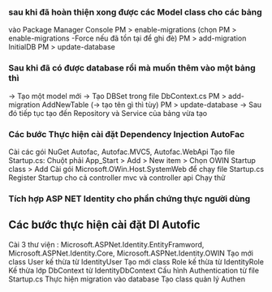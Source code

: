 ### sau khi đã hoàn thiện xong được các Model class cho các bảng

vào Package Manager Console
PM > enable-migrations (chọn PM > enable-migrations -Force nếu đã tồn tại để ghi đè)
PM > add-migration InitialDB
PM > update-database

### Sau khi đã có được database rồi mà muốn thêm vào một bảng thì

-> Tạo một model mới -> Tạo DBSet trong file <NameDatabse>DbContext.cs
PM > add-migration AddNewTable (-> tạo tên gì thì tùy)
PM > update-database
-> Sau đó tiếp tục tạo đến Repository và Service của bảng vừa tạo

### Các bước Thực hiện cài đặt Dependency Injection AutoFac

Cài các gói NuGet Autofac, Autofac.MVC5, Autofac.WebApi
Tạo file Startup.cs: Chuột phải App_Start > Add > New item > Chọn OWIN Startup class > Add
Cài gói Microsoft.OWin.Host.SystemWeb để chạy file Startup.cs
Register Startup cho cả controller mvc và controller api
Chạy thử

### Tích hợp ASP NET Identity cho phần chứng thực người dùng

## Các bước thực hiện cài đặt DI Autofic

Cài 3 thư viện : Microsoft.ASPNet.Identity.EntityFramword, Microsoft.ASPNet.Identity.Core, Microsoft.ASPNet.Identity.OWIN
Tạo mới class User kế thừa từ IdentityUser
Tạo mới class Role kế thừa từ IdentityRole
Kế thừa lớp DbContext từ IdentityDbContext<User>
Cấu hình Authentication từ file Startup.cs
Thực hiện migration vào database
Tạo class quản lý Authen
